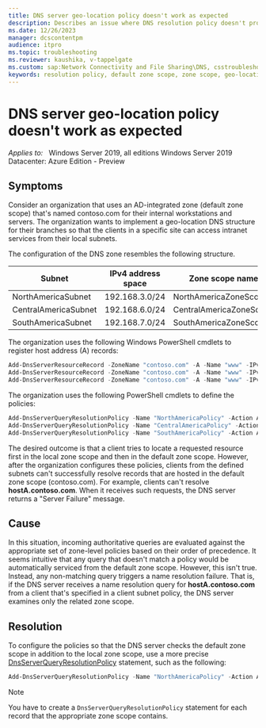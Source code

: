 ```yaml
---
title: DNS server geo-location policy doesn't work as expected
description: Describes an issue where DNS resolution policy doesn't produce the results that might be expected.
ms.date: 12/26/2023
manager: dcscontentpm
audience: itpro
ms.topic: troubleshooting
ms.reviewer: kaushika, v-tappelgate
ms.custom: sap:Network Connectivity and File Sharing\DNS, csstroubleshoot
keywords: resolution policy, default zone scope, zone scope, geo-location, DNS zone policy
---
```


# DNS server geo-location policy doesn't work as expected

_Applies to:_ &nbsp; Windows Server 2019, all editions Windows Server 2019 Datacenter: Azure Edition - Preview

## Symptoms

Consider an organization that uses an AD-integrated zone (default zone scope) that's named contoso.com for their internal workstations and servers. The organization wants to implement a geo-location DNS structure for their branches so that the clients in a specific site can access intranet services from their local subnets.

The configuration of the DNS zone resembles the following structure.

| Subnet | IPv4 address space | Zone scope name |
| --- | --- | --- |
|NorthAmericaSubnet |192.168.3.0/24 |NorthAmericaZoneScope |
|CentralAmericaSubnet |192.168.6.0/24 |CentralAmericaZoneScope|
|SouthAmericaSubnet |192.168.7.0/24 |SouthAmericaZoneScope |

The organization uses the following Windows PowerShell cmdlets to register host address (A) records:

```powershell
Add-DnsServerResourceRecord -ZoneName "contoso.com" -A -Name "www" -IPv4Address "192.168.3.40" -ZoneScope "NorthAmericaZoneScope"
Add-DnsServerResourceRecord -ZoneName "contoso.com" -A -Name "www" -IPv4Address "192.168.6.40" -ZoneScope "CentralAmericaZoneScope"
Add-DnsServerResourceRecord -ZoneName "contoso.com" -A -Name "www" -IPv4Address "192.168.7.40" -ZoneScope "SouthAmericaZoneScope"
```

The organization uses the following PowerShell cmdlets to define the policies:

```powershell
Add-DnsServerQueryResolutionPolicy -Name "NorthAmericaPolicy" -Action ALLOW -ClientSubnet "eq,NorthAmericaSubnet" -ZoneScope "NorthAmericaZoneScope,1" -ZoneName "contoso.com"
Add-DnsServerQueryResolutionPolicy -Name "CentralAmericaPolicy" -Action ALLOW -ClientSubnet "eq,CentralAmericaSubnet" -ZoneScope "CentralAmericaZoneScope,1" -ZoneName "contoso.com"
Add-DnsServerQueryResolutionPolicy -Name "SouthAmericaPolicy" -Action ALLOW -ClientSubnet "eq,SouthAmericaSubnet" -ZoneScope "SouthAmericaZoneScope,1" -ZoneName "contoso.com"
```

The desired outcome is that a client tries to locate a requested resource first in the local zone scope and then in the default zone scope. However, after the organization configures these policies, clients from the defined subnets can't successfully resolve records that are hosted in the default zone scope (contoso.com). For example, clients can't resolve **hostA.contoso.com**. When it receives such requests, the DNS server returns a "Server Failure" message.

## Cause

In this situation, incoming authoritative queries are evaluated against the appropriate set of zone-level policies based on their order of precedence. It seems intuitive that any query that doesn't match a policy would be automatically serviced from the default zone scope. However, this isn't true. Instead, any non-matching query triggers a name resolution failure. That is, if the DNS server receives a name resolution query for **hostA.contoso.com** from a client that's specified in a client subnet policy, the DNS server examines only the related zone scope.

## Resolution

To configure the policies so that the DNS server checks the default zone scope in addition to the local zone scope, use a more precise [DnsServerQueryResolutionPolicy](/powershell/module/dnsserver/add-dnsserverqueryresolutionpolicy) statement, such as the following:

```powershell
Add-DnsServerQueryResolutionPolicy -Name "NorthAmericaPolicy" -Action ALLOW -ClientSubnet "eq,NorthAmericaSubnet" -ZoneScope "NorthAmericaZoneScope,1" -ZoneName "contoso.com" -FQDN "www.contoso.com"
```

> [!NOTE]  
> You have to create a `DnsServerQueryResolutionPolicy` statement for each record that the appropriate zone scope contains.
